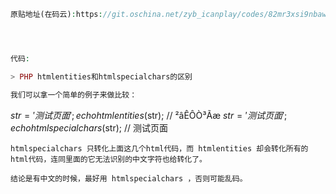 ```php
原贴地址(在码云):https://git.oschina.net/zyb_icanplay/codes/82mr3xsi9nbawhg7zdjek35




代码:

> PHP htmlentities和htmlspecialchars的区别

我们可以拿一个简单的例子来做比较：

```
$str='测试页面';
echo htmlentities($str);
// ²âÊÔÒ³Ãæ $str='测试页面';
echo htmlspecialchars($str);
// 测试页面
```
htmlspecialchars 只转化上面这几个html代码，而 htmlentities 却会转化所有的html代码，连同里面的它无法识别的中文字符也给转化了。

结论是有中文的时候，最好用 htmlspecialchars ，否则可能乱码。






```